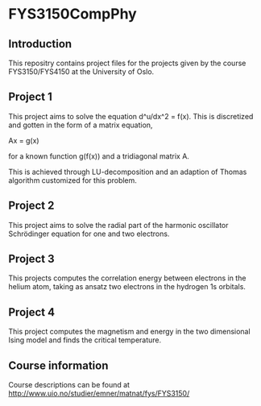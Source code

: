 # FYS3150CompPhy

## Introduction
This repositry contains project files for the projects given by the course FYS3150/FYS4150 at the University of Oslo.


## Project 1
This project aims to solve the equation d^u/dx^2 = f(x). This is discretized and gotten in the form of a matrix equation,

Ax = g(x)

for a known function g(f(x)) and a tridiagonal matrix A.

This is achieved through LU-decomposition and an adaption of Thomas algorithm customized for this problem.

## Project 2 
This project aims to solve the radial part of the harmonic oscillator Schrödinger equation for one and two electrons.

## Project 3
This projects computes the correlation energy between electrons in the helium atom, 
taking as ansatz two electrons in the hydrogen 1s orbitals.

## Project 4
This project computes the magnetism and energy in the two dimensional Ising model and finds the critical temperature.

## Course information
Course descriptions can be found at http://www.uio.no/studier/emner/matnat/fys/FYS3150/
